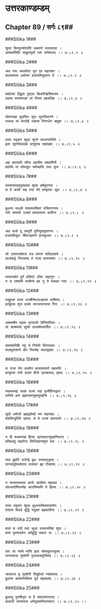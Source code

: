 उत्तरकाण्डम्डम्
===============================


## Chapter 89  / सर्गः ८९##


###Slōka 1###


    श्रुत्वा किम्पुरुषोत्पत्तिं लक्ष्मणो भरतस्तदा ।
    आश्चर्यमिति चाब्रूतामुभौ रामं जनेश्वरम् ।। ७.८९.१ ॥


###Slōka 2###


    अथ रामः कथामेतां भूय एव महायशाः ।
    कथयामास धर्मात्मा प्रजापतिसुतस्य वै ।। ७.८९.२ ॥


###Slōka 3###


    सर्वास्ता विद्रुता दृष्ट्वा किन्नरीर्ऋषिसत्तमः ।
    उवाच रूपसम्पन्नां तां स्त्रियं प्रहसन्निव ।। ७.८९.३ ॥


###Slōka 4###


    सोमस्याहं सुदयितः सुतः सुरुचिरानने ।
    भजस्व मां वरारोहे भक्त्या स्निग्धेन चक्षुषा ।। ७.८९.४ ॥


###Slōka 5###


    तस्य तद्वचनं श्रुत्वा शून्ये स्वजनवर्जिते ।
    इला सुरुचिरप्रख्यं प्रत्युवाच महाग्रहम् ।। ७.८९.५ ॥


###Slōka 6###


    अहं कामचरी सौम्य तवास्मि वशवर्तिनी ।
    प्रशाधि मां सोमसुत यथेच्छसि तथा कुरु ।। ७.८९.६ ॥


###Slōka 7###


    तस्यास्तदद्भुतप्रख्यं श्रुत्वा हर्षमुपागतः ।
    स वै कामी सह तया रेमे चन्द्रमसः सुतः ।। ७.८९.७ ॥


###Slōka 8###


    बुधस्य माधवो मासस्तामिलां रुचिराननाम् ।
    गतो रमयतो ऽत्यर्थं क्षणवत्तस्य कामिनः ।। ७.८९.८ ॥


###Slōka 9###


    अथ मासे तु सम्पूर्णे पूर्णेन्दुसदृशाननः ।
    प्रजापतिसुतः श्रीमाञ्छयने प्रत्यबुध्यत ।। ७.८९.९ ॥


###Slōka 10###


    सो ऽपश्यत्सोमजं तत्र तपन्तं सलिलाशये ।
    ऊर्ध्वबाहुं निरालम्बं तं राजा प्रत्यभाषत ।। ७.८९.१० ॥


###Slōka 11###


    भगवन्पर्वतं दुर्गं प्रविष्टो ऽस्मि सहानुगः ।
    न च पश्यामि तत्सैन्यं क्व नु ते मामका गताः ।। ७.८९.११ ॥


###Slōka 12###


    तच्छ्रुत्वा तस्य राजर्षेर्नष्टसञ्ज्ञस्य भाषितम् ।
    प्रत्युवाच शुभं वाक्यं सान्त्वयन्परया गिरा ।। ७.८९.१२ ॥


###Slōka 13###


    अश्मवर्षेण महता भृत्यास्ते विनिपातिताः ।
    त्वं चाश्रमपदे सुप्तो वातवर्षभयार्दितः ।। ७.८९.१३ ॥


###Slōka 14###


    समाश्वसिहि भद्रं ते निर्भयो विगतज्वरः ।
    फलमूलाशनो वीर निवसेह यथासुखम् ।। ७.८९.१४ ॥


###Slōka 15###


    स राजा तेन वाक्येन प्रत्याश्वस्तो महामतिः ।
    प्रत्युवाच ततो वाक्यं दीनो भृत्यक्षयाद् भृशम् ।। ७.८९.१५ ॥


###Slōka 16###


    त्यक्ष्याम्यहं स्वकं राज्यं नाहं भृत्यैर्विनाकृतः ।
    वर्तयेयं क्षणं ब्रह्मन्समनुज्ञातुमर्हसि ।। ७.८९.१६ ॥


###Slōka 17###


    सुतो धर्मपरो ब्रह्मञ्ज्येष्ठो मम महायशाः ।
    शशबिन्दुरिति ख्यातः स मे राज्यं प्रपत्स्यते ।। ७.८९.१७ ॥


###Slōka 18###


    न हि शक्ष्याम्यहं हित्वा भृत्यदारान्सुखान्वितान् ।
    प्रतिवक्तुं महातेजः किञ्चिदप्यशुभं वचः ।। ७.८९.१८ ॥


###Slōka 19###


    तथा ब्रुवति राजेन्द्रे बुधः परममद्भुतम् ।
    सान्त्वपूर्वमथोवाच वासस्त इह रोचताम् ।। ७.८९.१९ ॥


###Slōka 20###


    न सन्तापस्त्वया कार्यः कार्दमेय महाबल ।
    संवत्सरोषितस्येह कारयिष्यामि ते हितम् ।। ७.८९.२० ॥


###Slōka 21###


    तस्य तद्वचनं श्रुत्वा बुधस्याक्लिष्टकर्मणः ।
    वासाय विदधे बुद्धिं यदुक्तं ब्रह्मवादिना ।। ७.८९.२१ ॥


###Slōka 22###


    मासं स स्त्री तदा भूत्वा रमयत्यनिशं शुदा ।
    मासं पुरुषभावेन धर्मबुद्धिं चकार सः ।। ७.८९.२२ ॥


###Slōka 23###


    ततः सा नवमे मासि इला सोमसुतात्सुतम् ।
    जनयामास सुश्रोणी पुरूरवसमूर्जितम् ।। ७.८९.२३ ॥


###Slōka 24###


    जातमात्रं तु सुश्रोणी पितुर्हस्ते न्यवेशयत् ।
    बुधस्य समवर्णभमिला पुत्रं महाबलम् ।। ७.८९.२४ ॥


###Slōka 25###


    बुधस्तु पुरुषीभूतं स वै संवत्सरान्तरम् ।
    कथाभी रमयामास धर्मयुक्ताभिरात्मवान् ।। ७.८९.२५ ।।


